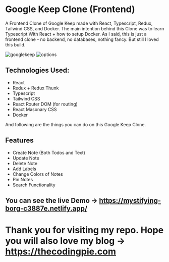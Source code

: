 # Google Keep Clone (Frontend)

A Frontend Clone of Google Keep made with React, Typescript, Redux, Tailwind CSS, and Docker. The main intention behind this Clone was to learn Typescript With React + how to setup Docker. As I said, this is just a frontend clone - no backend, no databases, nothing fancy. But still I loved this build.

![googlekeep](https://user-images.githubusercontent.com/63698375/123583571-77b54c00-d7fd-11eb-9226-436f811c547d.jpg)
![options](https://user-images.githubusercontent.com/63698375/123583666-a501fa00-d7fd-11eb-98a1-d1189ddde772.jpg)


## Technologies Used:
- React
- Redux + Redux Thunk
- Typescript
- Tailwind CSS
- React Router DOM (for routing)
- React Masonary CSS
- Docker

And following are the things you can do on this Google Keep Clone.

## Features
- Create Note (Both Todos and Text)
- Update Note
- Delete Note
- Add Labels
- Change Colors of Notes
- Pin Notes
- Search Functionality

## You can see the live Demo -> https://mystifying-borg-c3887e.netlify.app/

# Thank you for visiting my repo. Hope you will also love my blog -> https://thecodingpie.com
